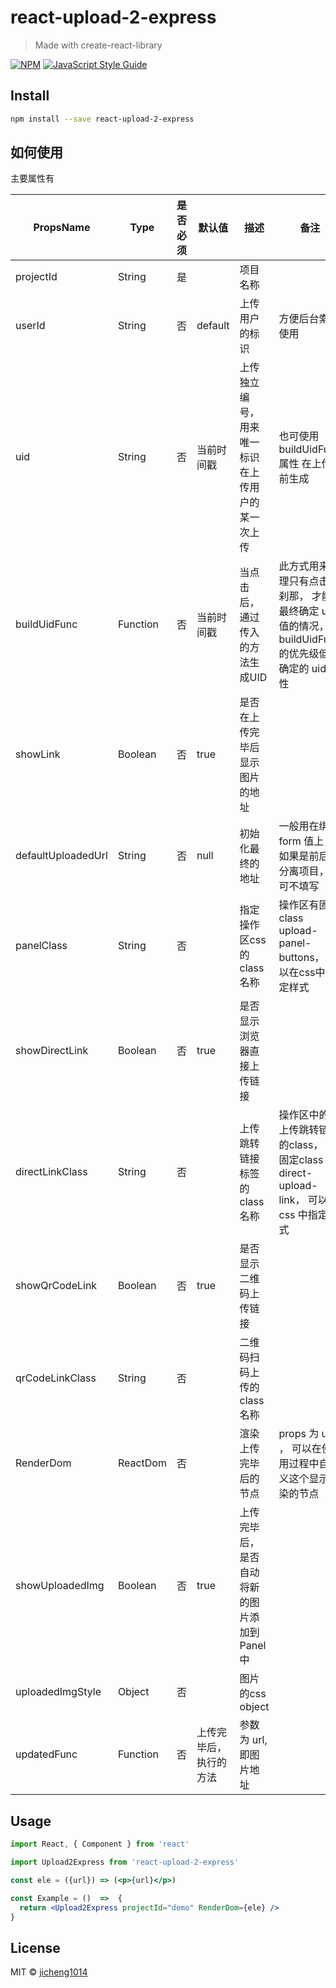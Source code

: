 # react-upload-2-express

> Made with create-react-library

[![NPM](https://img.shields.io/npm/v/react-upload-2-express.svg)](https://www.npmjs.com/package/react-upload-2-express) [![JavaScript Style Guide](https://img.shields.io/badge/code_style-standard-brightgreen.svg)](https://standardjs.com)

## Install

```bash
npm install --save react-upload-2-express
```

## 如何使用

主要属性有

| PropsName | Type | 是否必须 | 默认值|描述| 备注 |
|---|---|---|---|--|--|
|projectId| String| 是 | | 项目名称 | |
| userId | String | 否 | default | 上传用户的标识 | 方便后台索引使用
| uid | String | 否 | 当前时间戳 | 上传独立编号， 用来唯一标识在上传用户的某一次上传 | 也可使用 buildUidFunc 属性 在上传前生成 |
| buildUidFunc | Function | 否 | 当前时间戳 | 当点击后， 通过传入的方法生成UID | 此方式用来处理只有点击的刹那， 才能最终确定 uid 值的情况， buildUidFunc 的优先级低于确定的 uid 属性 |
| showLink | Boolean | 否 | true | 是否在上传完毕后显示图片的地址 ||
| defaultUploadedUrl | String | 否 | null | 初始化最终的地址 | 一般用在绑定 form 值上， 如果是前后端分离项目， 可不填写 |
| panelClass | String | 否|  | 指定操作区css 的 class 名称 | 操作区有固定class upload-panel-buttons， 可以在css中制定样式  |
| showDirectLink | Boolean | 否 | true | 是否显示浏览器直接上传链接 | |
| directLinkClass | String | 否 |  | 上传跳转链接标签的 class 名称 |  操作区中的 上传跳转链接 的class， 有固定class direct-upload-link， 可以在css 中指定样式|
| showQrCodeLink | Boolean |否 | true |  是否显示二维码上传链接 |
| qrCodeLinkClass | String | 否 |  |  二维码扫码上传的 class 名称|
| RenderDom | ReactDom | 否 | | 渲染上传完毕后的节点  | props 为 url ， 可以在使用过程中自定义这个显示渲染的节点 |
| showUploadedImg  |Boolean | 否| true |上传完毕后， 是否自动将新的图片添加到 Panel 中|
| uploadedImgStyle | Object | 否 | | 图片的css object | |
| updatedFunc | Function | 否  | 上传完毕后， 执行的方法 | 参数为 url, 即图片地址 |




## Usage

```jsx
import React, { Component } from 'react'

import Upload2Express from 'react-upload-2-express'

const ele = ({url}) => (<p>{url}</p>)

const Example = ()  =>  {
  return <Upload2Express projectId="demo" RenderDom={ele} />
}
```

## License

MIT © [jicheng1014](https://github.com/jicheng1014)
